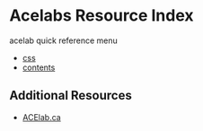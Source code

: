 # Acelabs Resource Index
 
acelab quick reference menu 
 
* [css](css/index.md)
* [contents](contents/index.md)
 
## Additional Resources
 
* [ACElab.ca](https://acelab.ca/)
 
